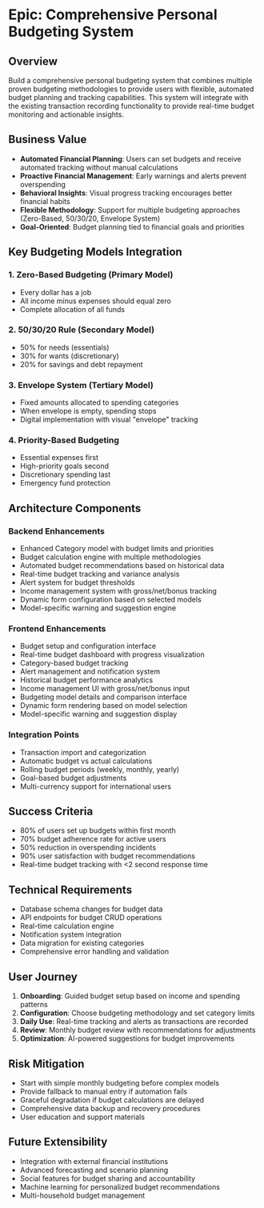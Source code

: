 # Epic: Comprehensive Personal Budgeting System

## Overview
Build a comprehensive personal budgeting system that combines multiple proven budgeting methodologies to provide users with flexible, automated budget planning and tracking capabilities. This system will integrate with the existing transaction recording functionality to provide real-time budget monitoring and actionable insights.

## Business Value
- **Automated Financial Planning**: Users can set budgets and receive automated tracking without manual calculations
- **Proactive Financial Management**: Early warnings and alerts prevent overspending
- **Behavioral Insights**: Visual progress tracking encourages better financial habits
- **Flexible Methodology**: Support for multiple budgeting approaches (Zero-Based, 50/30/20, Envelope System)
- **Goal-Oriented**: Budget planning tied to financial goals and priorities

## Key Budgeting Models Integration

### 1. Zero-Based Budgeting (Primary Model)
- Every dollar has a job
- All income minus expenses should equal zero
- Complete allocation of all funds

### 2. 50/30/20 Rule (Secondary Model)
- 50% for needs (essentials)
- 30% for wants (discretionary)
- 20% for savings and debt repayment

### 3. Envelope System (Tertiary Model)
- Fixed amounts allocated to spending categories
- When envelope is empty, spending stops
- Digital implementation with visual "envelope" tracking

### 4. Priority-Based Budgeting
- Essential expenses first
- High-priority goals second
- Discretionary spending last
- Emergency fund protection

## Architecture Components

### Backend Enhancements
- Enhanced Category model with budget limits and priorities
- Budget calculation engine with multiple methodologies
- Automated budget recommendations based on historical data
- Real-time budget tracking and variance analysis
- Alert system for budget thresholds
- Income management system with gross/net/bonus tracking
- Dynamic form configuration based on selected models
- Model-specific warning and suggestion engine

### Frontend Enhancements
- Budget setup and configuration interface
- Real-time budget dashboard with progress visualization
- Category-based budget tracking
- Alert management and notification system
- Historical budget performance analytics
- Income management UI with gross/net/bonus input
- Budgeting model details and comparison interface
- Dynamic form rendering based on model selection
- Model-specific warning and suggestion display

### Integration Points
- Transaction import and categorization
- Automatic budget vs actual calculations
- Rolling budget periods (weekly, monthly, yearly)
- Goal-based budget adjustments
- Multi-currency support for international users

## Success Criteria
- 80% of users set up budgets within first month
- 70% budget adherence rate for active users
- 50% reduction in overspending incidents
- 90% user satisfaction with budget recommendations
- Real-time budget tracking with <2 second response time

## Technical Requirements
- Database schema changes for budget data
- API endpoints for budget CRUD operations
- Real-time calculation engine
- Notification system integration
- Data migration for existing categories
- Comprehensive error handling and validation

## User Journey
1. **Onboarding**: Guided budget setup based on income and spending patterns
2. **Configuration**: Choose budgeting methodology and set category limits
3. **Daily Use**: Real-time tracking and alerts as transactions are recorded
4. **Review**: Monthly budget review with recommendations for adjustments
5. **Optimization**: AI-powered suggestions for budget improvements

## Risk Mitigation
- Start with simple monthly budgeting before complex models
- Provide fallback to manual entry if automation fails
- Graceful degradation if budget calculations are delayed
- Comprehensive data backup and recovery procedures
- User education and support materials

## Future Extensibility
- Integration with external financial institutions
- Advanced forecasting and scenario planning
- Social features for budget sharing and accountability
- Machine learning for personalized budget recommendations
- Multi-household budget management

